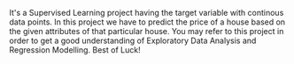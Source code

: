 It's a Supervised Learning project having the target variable with continous data points. In this project we have to predict the price of a house based on the given attributes of that particular house. You may refer to this project in order to get a good understanding of Exploratory Data Analysis and Regression Modelling.
Best of Luck!
